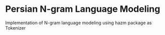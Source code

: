 # Persian N-gram Language Modeling

Implementation of N-gram language modeling using hazm package as Tokenizer 